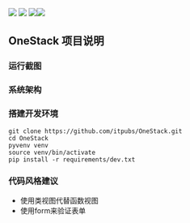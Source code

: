 
[![](https://img.shields.io/badge/python-3.4-green.svg)](https://www.python.org/download/releases/3.4.0/) [![](https://img.shields.io/badge/python-3.5-green.svg)](https://www.python.org/downloads/release/python-352/)
[![](https://img.shields.io/badge/python-3.6-green.svg)](https://www.python.org/downloads/release/python-360/)[![](https://img.shields.io/badge/license-MIT-brightgreen.svg)](LICENSE)

## OneStack 项目说明


### 运行截图

### 系统架构

### 搭建开发环境

```shell
git clone https://github.com/itpubs/OneStack.git
cd OneStack
pyvenv venv
source venv/bin/activate
pip install -r requirements/dev.txt
```

### 代码风格建议

- 使用类视图代替函数视图
- 使用form来验证表单
